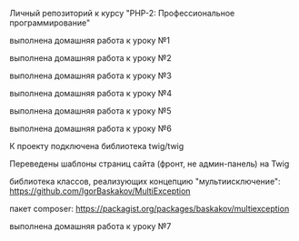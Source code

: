 Личный репозиторий к курсу "PHP-2: Профессиональное программирование"

выполнена домашняя работа к уроку №1

выполнена домашняя работа к уроку №2

выполнена домашняя работа к уроку №3

выполнена домашняя работа к уроку №4

выполнена домашняя работа к уроку №5

выполнена домашняя работа к уроку №6

К проекту подключена библиотека twig/twig

Переведены шаблоны страниц сайта (фронт, не админ-панель) на Twig

библиотека классов, реализующих концепцию "мультиисключение": https://github.com/IgorBaskakov/MultiException

пакет composer:
https://packagist.org/packages/baskakov/multiexception

выполнена домашняя работа к уроку №7